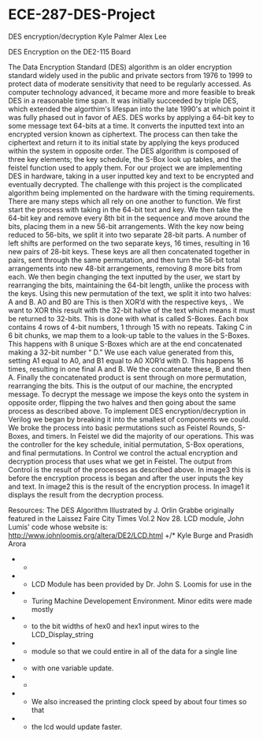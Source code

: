 # ECE-287-DES-Project
DES encryption/decryption
Kyle Palmer
Alex Lee

DES Encryption on the DE2-115 Board

The Data Encryption Standard (DES) algorithm is an older encryption standard widely  used in the public and private sectors from 1976 to 1999 to protect data of moderate sensitivity that need to be regularly accessed. As computer technology advanced, it became more and more feasible to break DES in a reasonable time span. It was initially succeeded by triple DES, which extended the algorthim's lifespan into the late 1990's at which point it was fully phased out in favor of AES. DES works by applying a 64-bit key to some message text 64-bits at a time. It converts the inputted text into an encrypted version known as ciphertext. The process can then take the ciphertext and return it to its initial state by applying the keys produced within the system in opposite order. The DES algorithm is composed of three key elements; the key schedule, the S-Box look up tables, and the feistel function used to apply them.
For our project we are implementing DES in hardware, taking in a user inputted key and text to be encrypted and eventually decrypted. The challenge with this project is the complicated algorithm being implemented on the hardware with the timing requirements. There are many steps which all rely on one another to function. We first start the process with taking in the 64-bit text and key. We then take the 64-bit key and remove every 8th bit in the sequence and move around the bits, placing them in a new 56-bit arrangements. With the key now being reduced to 56-bits, we split it into two separate 28-bit parts. A number of left shifts are performed on the two separate keys,  16 times, resulting in 16 new pairs of 28-bit keys. These keys are all then concatenated together in pairs, sent through the same permutation, and then turn the 56-bit total arrangements into new 48-bit arrangements, removing 8 more bits from each. We then begin changing the text inputted by the user, we start by rearranging the bits, maintaining the 64-bit length, unlike the process with the keys. Using this new permutation of the text, we split it into two halves: A and B. A0 and B0 are  This is then XOR’d with the respective keys, . We want to XOR this result with the 32-bit halve of the text which means it must be returned to 32-bits. This is done with what is called S-Boxes. Each box contains 4 rows of 4-bit numbers, 1 through 15 with no repeats. Taking C in 6 bit chunks, we map them to a look-up table to the values in the S-Boxes. This happens with 8 unique S-Boxes which are at the end concatenated making a 32-bit number “ D.” We use each value generated from this, setting A1 equal to A0, and B1 equal to A0 XOR’d with D. This happens 16 times, resulting in one final A and B. We the concatenate these, B and then A. Finally the concatenated product is sent through on more permutation, rearranging the bits. This is the output of our machine, the encrypted message. To decrypt the message we impose the keys onto the system in opposite order, flipping the two halves and then going about the same process as described above. To implement DES encryption/decryption in Verilog we began by breaking it into the smallest of components we could. We broke the process into basic permutations such as Feistel Rounds, S-Boxes, and timers. In Feistel we did the majority of our operations. This was the controller for the key schedule, initial permutation, S-Box operations, and final permutations. In Control we control the actual encryption and decryption process that uses what we get in Feistel. The output from Control is the result of the processes as described above. In image3 this is before the encryption process is began and after the user inputs the key and text. In image2 this is the result of the encryption process. In image1 it displays the result from the decryption process.

Resources: The DES Algorithm Illustrated by J. Orlin Grabbe originally featured in the Laissez Faire City Times Vol.2 Nov 28.
LCD module, John Lumis' code whose website is: http://www.johnloomis.org/altera/DE2/LCD.html
 +/* Kyle Burge and Prasidh Arora
 + *
 + * LCD Module has been provided by Dr. John S. Loomis for use in the
 + * Turing Machine Developement Environment. Minor edits were made mostly
 + * to the bit widths of hex0 and hex1 input wires to the LCD_Display_string
 + * module so that we could entire in all of the data for a single line
 + * with one variable update.
 + * 
 + * We also increased the printing clock speed by about four times so that
 + * the lcd would update faster.
